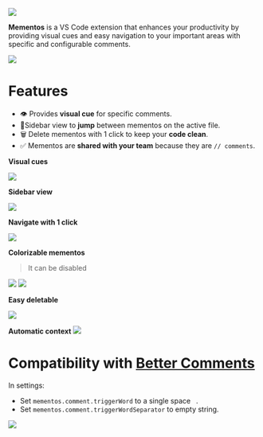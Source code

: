 ![](https://i.imgur.com/bbvOhml.png)

**Mementos** is a VS Code extension that enhances your productivity by providing visual cues and easy navigation to your important areas with specific and configurable comments.

![](https://i.gyazo.com/24d622ca990c4355ee0fe9e2db33fce0.gif)

# Features

- 👁️ Provides **visual cue** for specific comments.
- 🦘Sidebar view to **jump** between mementos on the active file.
- 🗑️ Delete mementos with 1 click to keep your **code clean**.
- ✅ Mementos are **shared with your team** because they are `// comments`.


**Visual cues**

![](https://i.imgur.com/sckirt5.png)

**Sidebar view**

![](https://i.imgur.com/qvWlQ7P.png)

**Navigate with 1 click**

![](https://i.imgur.com/eiSOZQ6.gif)

**Colorizable mementos**

> It can be disabled

![](https://i.imgur.com/0sTbeUe.png)
![](https://i.imgur.com/QJcBSGD.png)

**Easy deletable**

![](https://i.imgur.com/kjjgwUZ.gif)

**Automatic context**
![](https://i.imgur.com/A2naXtZ.gif)


# Compatibility with [Better Comments](https://marketplace.visualstudio.com/items?itemName=aaron-bond.better-comments)

In settings:

- Set `mementos.comment.triggerWord` to a single space ` `.
- Set `mementos.comment.triggerWordSeparator` to empty string.

![](https://i.imgur.com/RI8CJCg.png)
